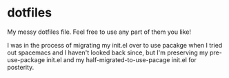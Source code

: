 # dotfiles
My messy dotfiles file. Feel free to use any part of them you like!

I was in the process of migrating my init.el over to use pacakge when I tried out spacemacs and I haven't looked back since, but I'm preserving my pre-use-package init.el and my half-migrated-to-use-pacage init.el for posterity.
